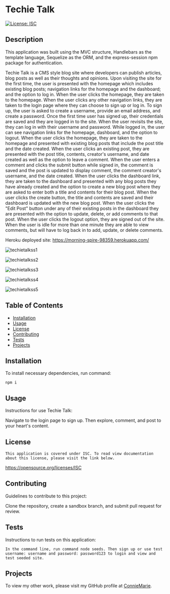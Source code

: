 # Techie Talk

  [![License: ISC](https://img.shields.io/badge/license-ISC-blue.svg)](#license)

  ## Description
  This application was built using the MVC structure, Handlebars as the template language, Sequelize as the ORM, and the express-session npm package for authentication. 

  Techie Talk is a CMS style blog site where developers can publish articles, blog posts as well as their thoughts and opinions. Upon visiting the site for the first time, the user is presented with the homepage which includes existing blog posts; navigation links for the homepage and the dashboard; and the option to log in. When the user clicks the homepage, they are taken to the homepage. When the user clicks any other navigation links, they are taken to the login page where they can choose to sign up or log in. To sign up, the user is asked to create a username, provide an email address, and create a password. Once the first time user has signed up, their credentials are saved and they are logged in to the site. When the user revisits the site, they can log in with their username and password. While logged in, the user can see navigation links for the homepage, dashboard, and the option to logout. When the user clicks the homepage, they are taken to the homepage and presented with existing blog posts that include the post title and the date created. When the user clicks an existing post, they are presented with the post title, contents, creator's username, and date created as well as the option to leave a comment. When the user enters a comment and clicks the submit button while signed in, the comment is saved and the post is updated to display comment, the comment creator's username, and the date created. When the user clicks the dashboard link, they are taken to the dashboard and presented with any blog posts they have already created and the option to create a new blog post where they are asked to enter both a title and contents for their blog post. When the user clicks the create button, the title and contents are saved and their dashboard is updated with the new blog post. When the user clicks the "Edit Post" button under any of their existing posts in the dashboard they are presented with the option to update, delete, or add comments to that post. When the user clicks the logout option, they are signed out of the site. When the user is idle for more than one minute they are able to view comments, but will have to log back in to add, update, or delete comments.

  Heroku deployed site:
  https://morning-spire-98359.herokuapp.com/


  ![techietalkss1](https://user-images.githubusercontent.com/105762638/196807379-3e4b90d5-e49e-4fdf-a81c-68746cd458a6.png)

  ![techietalkss2](https://user-images.githubusercontent.com/105762638/196807385-6dc2be3b-5ab8-45f7-85ba-57de7c3dee9c.png)

  ![techietalkss3](https://user-images.githubusercontent.com/105762638/196807389-9eadaae5-cc94-42dc-a613-02d7a72b9798.png)

  ![techietalkss4](https://user-images.githubusercontent.com/105762638/196807390-a9b01483-e6ef-4fab-8767-21d83c992a09.png)

  ![techietalkss5](https://user-images.githubusercontent.com/105762638/196807391-60faecdd-e481-4c86-8e7a-2825315125b5.png)
  

  ## Table of Contents
  - [Installation](#installation)
  - [Usage](#usage)
  - [License](#license)
  - [Contributing](#contributing)
  - [Tests](#tests)
  - [Projects](#projects)
  

  ## Installation
  To install necessary dependencies, run command:

    npm i

  ## Usage
  Instructions for use Techie Talk:

  Navigate to the login page to sign up. Then explore, comment, and post to your heart's content.

  ## License
    This application is covered under ISC. To read view documentation about this license, please visit the link below.
  https://opensource.org/licenses/ISC

  ## Contributing
  Guidelines to contribute to this project:

  Clone the repository, create a sandbox branch, and submit pull request for review.

  ## Tests
  Instructions to run tests on this application:

    In the command line, run command node seeds. Then sign up or use test username: username and password: password123 to login and view and test seeded site.

  ## Projects

  To view my other work, please visit my GitHub profile at [ConnieMarie](https://www.github.com/ConnieMarie). 
